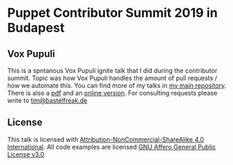 # Puppet Contributor Summit 2019 in Budapest

## Vox Pupuli

This is a spntanous Vox Pupuli ignite talk that I did during the contributor
summit. Topic was how Vox Pupuli handles the amount of pull requests / how we
automate this. You can find more of my talks in [my main repository](https://github.com/bastelfreak/talks#collection-of-talks-proposals-and-related-stuff).
There is also a [pdf](Vox_Pupuli_-_Managing_PRs_Contributor_Summit_2019_-_Tim_Meusel.pdf)
and an [online version](https://bastelfreak.de/contributorsummit2019/). For
consulting requests please write to [tim@bastelfreak.de](mailto:tim@bastelfreak.de)


## License

This talk is licensed with [Attribution-NonCommercial-ShareAlike 4.0 International](https://github.com/bastelfreak/contributorsummit2019/blob/master/LICENSE2).
All code examples are licensed [GNU Affero General Public License v3.0](https://github.com/bastelfreak/contributorsummit2019/blob/master/LICENSE)
